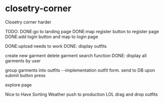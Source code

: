 # closetry-corner
Closetry corner harder

TODO: 
DONE:go to landing page
DONE:map register button to register page
DONE:add login button and map to login page 

DONE:upload needs to work
DONE: display outfits

create new garment
delete garment
search function
DONE: display all garments by user


group garments into outfits
   --implementation
   		outfit form. send to DB upon submit button press


explore page

Nice to Have
Sorting
Weather
push to production LOL
drag and drop outfits 
